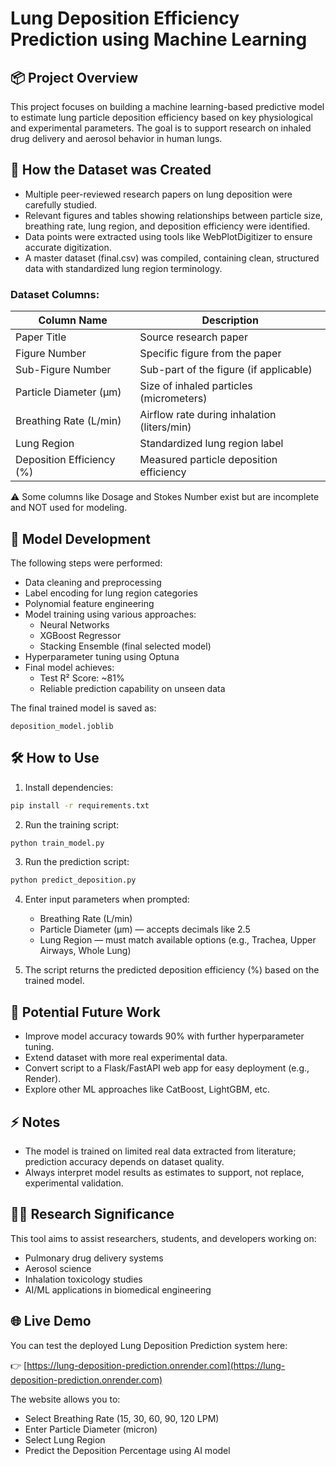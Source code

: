 
# Lung Deposition Efficiency Prediction using Machine Learning

## 📦 Project Overview

This project focuses on building a machine learning-based predictive model to estimate lung particle deposition efficiency based on key physiological and experimental parameters. The goal is to support research on inhaled drug delivery and aerosol behavior in human lungs.

## 📝 How the Dataset was Created

- Multiple peer-reviewed research papers on lung deposition were carefully studied.
- Relevant figures and tables showing relationships between particle size, breathing rate, lung region, and deposition efficiency were identified.
- Data points were extracted using tools like WebPlotDigitizer to ensure accurate digitization.
- A master dataset (final.csv) was compiled, containing clean, structured data with standardized lung region terminology.

### Dataset Columns:

| Column Name            | Description                                  |
|------------------------|----------------------------------------------|
| Paper Title            | Source research paper                        |
| Figure Number          | Specific figure from the paper               |
| Sub-Figure Number      | Sub-part of the figure (if applicable)       |
| Particle Diameter (µm) | Size of inhaled particles (micrometers)      |
| Breathing Rate (L/min) | Airflow rate during inhalation (liters/min)  |
| Lung Region            | Standardized lung region label               |
| Deposition Efficiency (%) | Measured particle deposition efficiency   |

⚠️ Some columns like Dosage and Stokes Number exist but are incomplete and NOT used for modeling.

## 🤖 Model Development

The following steps were performed:

- Data cleaning and preprocessing
- Label encoding for lung region categories
- Polynomial feature engineering
- Model training using various approaches:
  - Neural Networks
  - XGBoost Regressor
  - Stacking Ensemble (final selected model)
- Hyperparameter tuning using Optuna
- Final model achieves:
  - Test R² Score: ~81%
  - Reliable prediction capability on unseen data

The final trained model is saved as:

```
deposition_model.joblib
```

## 🛠 How to Use

1. Install dependencies:

```bash
pip install -r requirements.txt
```

2. Run the training script:

```bash
python train_model.py
```

3. Run the prediction script:

```bash
python predict_deposition.py
```

4. Enter input parameters when prompted:
   - Breathing Rate (L/min)
   - Particle Diameter (µm) — accepts decimals like 2.5
   - Lung Region — must match available options (e.g., Trachea, Upper Airways, Whole Lung)

5. The script returns the predicted deposition efficiency (%) based on the trained model.

## 🚀 Potential Future Work

- Improve model accuracy towards 90% with further hyperparameter tuning.
- Extend dataset with more real experimental data.
- Convert script to a Flask/FastAPI web app for easy deployment (e.g., Render).
- Explore other ML approaches like CatBoost, LightGBM, etc.

## ⚡ Notes

- The model is trained on limited real data extracted from literature; prediction accuracy depends on dataset quality.
- Always interpret model results as estimates to support, not replace, experimental validation.

## 👨‍🔬 Research Significance

This tool aims to assist researchers, students, and developers working on:

- Pulmonary drug delivery systems
- Aerosol science
- Inhalation toxicology studies
- AI/ML applications in biomedical engineering

## 🌐 Live Demo

You can test the deployed Lung Deposition Prediction system here:

👉 [https://lung-deposition-prediction.onrender.com](https://lung-deposition-prediction.onrender.com)

The website allows you to:
- Select Breathing Rate (15, 30, 60, 90, 120 LPM)
- Enter Particle Diameter (micron)
- Select Lung Region
- Predict the Deposition Percentage using AI model

